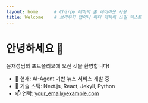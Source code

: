 ```yaml
---
layout: home      # Chirpy 테마의 홈 레이아웃 사용
title: Welcome    # 브라우저 탭이나 메타 제목에 쓰일 텍스트
---
```

# 안녕하세요 👋

윤재성님의 포트폴리오에 오신 것을 환영합니다!

- 🔭 현재: AI-Agent 기반 뉴스 서비스 개발 중
- 🌱 기술 스택: Next.js, React, Jekyll, Python
- 📫 연락: your_email@example.com
